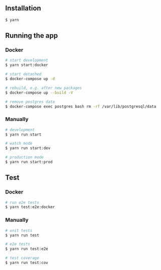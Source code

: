 ## Installation

```bash
$ yarn
```

## Running the app
### Docker
```bash
# start development
$ yarn start:docker

# start detached
$ docker-compose up -d

# rebuild, e.g. after new packages
$ docker-compose up --build -V

# remove postgres data
$ docker-compose exec postgres bash rm -rf /var/lib/postgresql/data
```

### Manually
```bash
# development
$ yarn run start

# watch mode
$ yarn run start:dev

# production mode
$ yarn run start:prod
```

## Test
### Docker
```bash
# run e2e tests
$ yarn test:e2e:docker
```

### Manually
```bash
# unit tests
$ yarn run test

# e2e tests
$ yarn run test:e2e

# test coverage
$ yarn run test:cov
```
